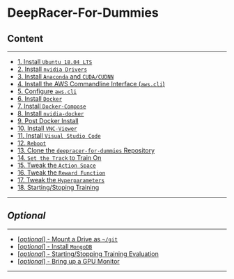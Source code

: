 # DeepRacer-For-Dummies

## **Content**

***

* [1. Install `Ubuntu 18.04 LTS`](./docs/install_ubuntu.md)
* [2. Install `nvidia Drivers`](./docs/install_nvidia_drivers.md)
* [3. Install `Anaconda` and `CUDA/CUDNN`](./docs/install_anaconda.md)
* [4. Install the AWS Commandline Interface (`aws.cli`)](./docs/install_aws_-_commandline_interface_(aws.cli).md)
* [5. Configure `aws.cli`](./docs/configure_aws.cli.md)
* [6. Install `Docker`](./docs/install_docker.md)
* [7. Install `Docker-Compose`](./docs/install_docker_compose.md)
* [8. Install `nvidia-docker`](./docs/install_nvidia__docker.md)
* [9. Post Docker Install](./docs/post_docker_install.md)
* [10. Install `VNC-Viewer`](./docs/install_vnc-viewer.md)
* [11. Install `Visual Studio Code`](./docs/install_visual_studio_code.md)
* [12. `Reboot`](#DeepRacer-For-Dummies)
* [13. Clone the `deepracer-for-dummies` Repository](./docs/clone_the_deepracer-for-dummies_repository.md)
* [14. `Set the Track` to Train On](./docs/set_the_track_to_train_on.md)
* [15. Tweak the `Action Space`](./docs/tweak_the_a_ction_space.md)
* [16. Tweak the `Reward Function`](./docs/tweak_the_reward_function.md)
* [17. Tweak the `Hyperparameters`](./docs/tweak_the_hyperparameters.md)
* [18. Starting/Stoping Training](./docs/starting-stopping_training.md)

***

## ***Optional***

***

* [\[*optional*\] - Mount a Drive as `~/git`](./docs/mount_drive.md)
* [\[*optional*\] - Install `MongoDB`](./docs/mongodb.md)
* [\[*optional*\] - Starting/Stopping Training Evaluation](./docs/starting-stopping_training_evaluation.md)
* [\[*optional*\] - Bring up a GPU Monitor](./docs/bring_up_the_gpu_monitor.md)

***
